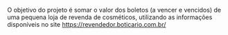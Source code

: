 O objetivo do projeto é somar o valor dos boletos (a vencer e vencidos) de uma pequena loja de revenda de cosméticos, utilizando as informações disponíveis no site https://revendedor.boticario.com.br/
